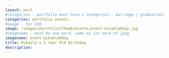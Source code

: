 ```yaml
---
layout: post
#categories - portfolio must have 2 categories - marriage / graduations / events
categories: portfolio events
#image - for SEO
image: /images/portfolio/thumb/events/event-mikaelabday.jpg
#imagename - must be one word, same as 1st word of jpeg
imagename: event-mikaelabday
title: Mikaela's 1 Year Old Birthday
description:
---
```

